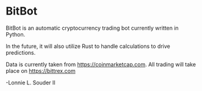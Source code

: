 # BitBot
BitBot is an automatic cryptocurrency trading bot currently written in Python.

In the future, it will also utilize Rust to handle calculations to drive predictions.

Data is currently taken from https://coinmarketcap.com.
All trading will take place on https://bittrex.com

-Lonnie L. Souder II

